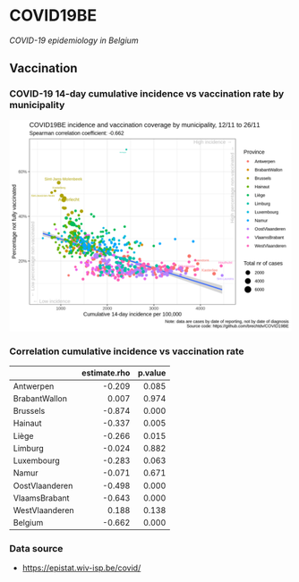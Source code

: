 
# COVID19BE

*COVID-19 epidemiology in Belgium*

## Vaccination

### COVID-19 14-day cumulative incidence vs vaccination rate by municipality

![](covid19be-vaccination.png)

### Correlation cumulative incidence vs vaccination rate

|                | estimate.rho | p.value |
| :------------- | -----------: | ------: |
| Antwerpen      |      \-0.209 |   0.085 |
| BrabantWallon  |        0.007 |   0.974 |
| Brussels       |      \-0.874 |   0.000 |
| Hainaut        |      \-0.337 |   0.005 |
| Liège          |      \-0.266 |   0.015 |
| Limburg        |      \-0.024 |   0.882 |
| Luxembourg     |      \-0.283 |   0.063 |
| Namur          |      \-0.071 |   0.671 |
| OostVlaanderen |      \-0.498 |   0.000 |
| VlaamsBrabant  |      \-0.643 |   0.000 |
| WestVlaanderen |        0.188 |   0.138 |
| Belgium        |      \-0.662 |   0.000 |

### Data source

  - <https://epistat.wiv-isp.be/covid/>
